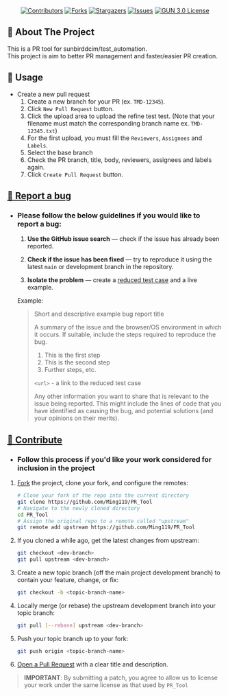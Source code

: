 <div align="center">

[![Contributors][contributors-shield]][contributors-url]
[![Forks][forks-shield]][forks-url]
[![Stargazers][stars-shield]][stars-url]
[![Issues][issues-shield]][issues-url]
[![GUN 3.0 License][license-shield]][license-url]

</div>

## 📌 About The Project
This is a PR tool for sunbirddcim/test_automation.  
This project is aim to better PR management and faster/easier PR creation.

## 📌 Usage

- Create a new pull request
  1. Create a new branch for your PR (ex. `TMD-12345`).
  2. Click `New Pull Request` button.
  3. Click the upload area to upload the refine test test. (Note that your filename must match the corresponding branch name ex. `TMD-12345.txt`)
  4. For the first upload, you must fill the `Reviewers`, `Assignees` and `Labels`.
  5. Select the base branch
  6. Check the PR branch, title, body, reviewers, assignees and labels again.
  7. Click `Create Pull Request` button.

## [📌 Report a bug](https://github.com/Ming119/PR_Tool/issues)

- ### Please follow the below guidelines if you would like to report a bug:

  1. **Use the GitHub issue search** &mdash; check if the issue has already been reported.

  2. **Check if the issue has been fixed** &mdash; try to reproduce it using the latest `main` or development branch in the repository.

  3. **Isolate the problem** &mdash; create a [reduced test case](http://css-tricks.com/reduced-test-cases/) and a live example.


  Example:

  > Short and descriptive example bug report title
  >
  > A summary of the issue and the browser/OS environment in which it occurs. If
  > suitable, include the steps required to reproduce the bug.
  >
  > 1. This is the first step
  > 2. This is the second step
  > 3. Further steps, etc.
  >
  > `<url>` - a link to the reduced test case
  >
  > Any other information you want to share that is relevant to the issue being
  > reported. This might include the lines of code that you have identified as
  > causing the bug, and potential solutions (and your opinions on their
  > merits).

## [📌 Contribute](https://github.com/Ming119/PR_Tool/pulls)
-  ### Follow this process if you'd like your work considered for inclusion in the project
  1. [Fork](http://help.github.com/fork-a-repo/) the project, clone your fork, and configure the remotes:
  
      ```bash
      # Clone your fork of the repo into the current directory
      git clone https://github.com/Ming119/PR_Tool
      # Navigate to the newly cloned directory
      cd PR_Tool
      # Assign the original repo to a remote called "upstream"
      git remote add upstream https://github.com/Ming119/PR_Tool
      ```

  2. If you cloned a while ago, get the latest changes from upstream:
  
      ```bash
      git checkout <dev-branch>
      git pull upstream <dev-branch>
      ```
  
  3. Create a new topic branch (off the main project development branch) to contain your feature, change, or fix:

      ```bash
      git checkout -b <topic-branch-name>
      ```

  4. Locally merge (or rebase) the upstream development branch into your topic branch:

      ```bash
      git pull [--rebase] upstream <dev-branch>
      ```

  5. Push your topic branch up to your fork:

      ```bash
      git push origin <topic-branch-name>
      ```
  6. [Open a Pull Request](https://help.github.com/articles/using-pull-requests/) with a clear title and description.

  >  **IMPORTANT**: By submitting a patch, you agree to allow us to license your work under the same license as that used by `PR_Tool`

[contributors-shield]: https://img.shields.io/github/contributors/Ming119/PR_Tool.svg?style=for-the-badge
[contributors-url]: https://github.com/Ming119/PR_Tool/graphs/contributors
[forks-shield]: https://img.shields.io/github/forks/Ming119/PR_Tool.svg?style=for-the-badge
[forks-url]: https://github.com/Ming119/PR_Tool/network/members
[stars-shield]: https://img.shields.io/github/stars/Ming119/PR_Tool.svg?style=for-the-badge
[stars-url]: https://github.com/Ming119/PR_Tool/stargazers
[issues-shield]: https://img.shields.io/github/issues/Ming119/PR_Tool.svg?style=for-the-badge
[issues-url]: https://github.com/Ming119/PR_Tool/issues
[license-shield]: https://img.shields.io/github/license/Ming119/PR_Tool?label=license&style=for-the-badge
[license-url]: https://github.com/Ming119/PR_Tool/blob/main/LICENSE
